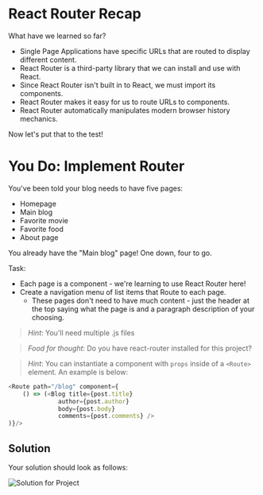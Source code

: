 # React Router Recap

What have we learned so far?
* Single Page Applications have specific URLs that are routed to display
  different content.
* React Router is a third-party library that we can install and use with React.
* Since React Router isn't built in to React, we must import its components.
* React Router makes it easy for us to route URLs to components.
* React Router automatically manipulates modern browser history mechanics.

Now let's put that to the test!

# You Do: Implement Router #

You've been told your blog needs to have five pages:
- Homepage
- Main blog
- Favorite movie
- Favorite food
- About page

You already have the "Main blog" page! One down, four to go.

Task:

- Each page is a component - we're learning to use React Router here!
- Create a navigation menu of list items that Route to each page.
  - These pages don't need to have much content - just the header at the top saying what the page is and a paragraph description of your choosing.


> *Hint*: You'll need multiple .js files

> *Food for thought*: Do you have react-router installed for this project?

> *Hint*: You can instantiate a component with `props` inside of a `<Route>` element. An example is below:


```js
<Route path="/blog" component={
    () => (<Blog title={post.title}
              author={post.author}
              body={post.body}
              comments={post.comments} />
)}/>
```


## Solution

Your solution should look as follows:

![Solution for Project](SOLUTION.png)
